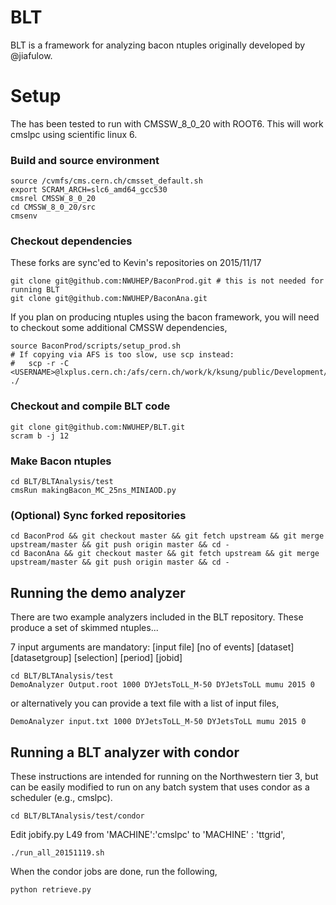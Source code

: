 BLT
===

BLT is a framework for analyzing bacon ntuples originally developed by @jiafulow.

Setup
=====

The  has been tested to run with CMSSW_8_0_20 with ROOT6.  This will work cmslpc using scientific linux 6.

### Build and source environment

```
source /cvmfs/cms.cern.ch/cmsset_default.sh
export SCRAM_ARCH=slc6_amd64_gcc530
cmsrel CMSSW_8_0_20
cd CMSSW_8_0_20/src
cmsenv
```

### Checkout dependencies

These forks are sync'ed to Kevin's repositories on 2015/11/17

```
git clone git@github.com:NWUHEP/BaconProd.git # this is not needed for running BLT
git clone git@github.com:NWUHEP/BaconAna.git
```

If you plan on producing ntuples using the bacon framework, you will need to checkout some additional CMSSW dependencies,

```
source BaconProd/scripts/setup_prod.sh
# If copying via AFS is too slow, use scp instead:
#   scp -r -C <USERNAME>@lxplus.cern.ch:/afs/cern.ch/work/k/ksung/public/Development/Run2Packages/* ./
```

### Checkout and compile BLT code

```
git clone git@github.com:NWUHEP/BLT.git
scram b -j 12
```

### Make Bacon ntuples

```
cd BLT/BLTAnalysis/test
cmsRun makingBacon_MC_25ns_MINIAOD.py 
```

### (Optional) Sync forked repositories

```
cd BaconProd && git checkout master && git fetch upstream && git merge upstream/master && git push origin master && cd -
cd BaconAna && git checkout master && git fetch upstream && git merge upstream/master && git push origin master && cd -
```

## Running the demo analyzer

There are two example analyzers included in the BLT repository.  These produce a set of skimmed ntuples...

7 input arguments are mandatory: [input file] [no of events] [dataset] [datasetgroup] [selection] [period] [jobid]

```
cd BLT/BLTAnalysis/test
DemoAnalyzer Output.root 1000 DYJetsToLL_M-50 DYJetsToLL mumu 2015 0
```

or alternatively you can provide a text file with a list of input files,

```
DemoAnalyzer input.txt 1000 DYJetsToLL_M-50 DYJetsToLL mumu 2015 0
```

## Running a BLT analyzer with condor

These instructions are intended for running on the Northwestern tier 3, but can be easily modified to run on any batch system that uses condor as a scheduler (e.g., cmslpc).

```
cd BLT/BLTAnalysis/test/condor
```

Edit jobify.py L49 from 'MACHINE':'cmslpc' to   'MACHINE'      : 'ttgrid',

```
./run_all_20151119.sh
```
When the condor jobs are done, run the following,

```
python retrieve.py
```
